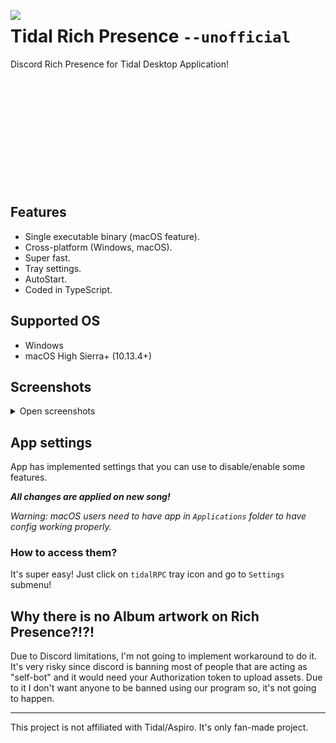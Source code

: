 <img src="https://user-images.githubusercontent.com/9348108/118810281-fa1c2900-b8ab-11eb-853c-868512cc57cb.png" align="left"></img>

<h1>Tidal Rich Presence <code>--unofficial</code></h1>
Discord Rich Presence for Tidal Desktop Application!
<br><br><br><br><br><br><br><br><br><br><br><br>


## Features

- Single executable binary (macOS feature).
- Cross-platform (Windows, macOS).
- Super fast.
- Tray settings.
- AutoStart.
- Coded in TypeScript.

## Supported OS

- Windows
- macOS High Sierra+ (10.13.4+)

## Screenshots

<details>
  <summary>Open screenshots</summary>

![image](https://user-images.githubusercontent.com/9348108/114874300-7e3a4700-9dfc-11eb-82ea-49c5cf1b25c4.png)
![image](https://user-images.githubusercontent.com/9348108/114874365-901bea00-9dfc-11eb-9ba4-8c6c7aa8b14c.png)
![image](https://user-images.githubusercontent.com/9348108/114874433-9dd16f80-9dfc-11eb-8dbc-f01774950b81.png)

![image](https://user-images.githubusercontent.com/9348108/114874447-a32eba00-9dfc-11eb-9081-544f2781be2b.png)

![image](https://user-images.githubusercontent.com/9348108/115956057-fdb1cf80-a4fa-11eb-9777-c32c64875773.png)

</details>

## App settings

App has implemented settings that you can use to disable/enable some features.

**_All changes are applied on new song!_**

_Warning: macOS users need to have app in `Applications` folder to have config working properly._

### How to access them?

It's super easy! Just click on `tidalRPC` tray icon and go to `Settings` submenu!

## Why there is no Album artwork on Rich Presence?!?!

Due to Discord limitations, I'm not going to implement workaround to do it. It's very risky since discord is banning most of people that are acting as "self-bot" and it would need your Authorization token to upload assets. Due to it I don't want anyone to be banned using our program so, it's not going to happen.

---

This project is not affiliated with Tidal/Aspiro. It's only fan-made project.
